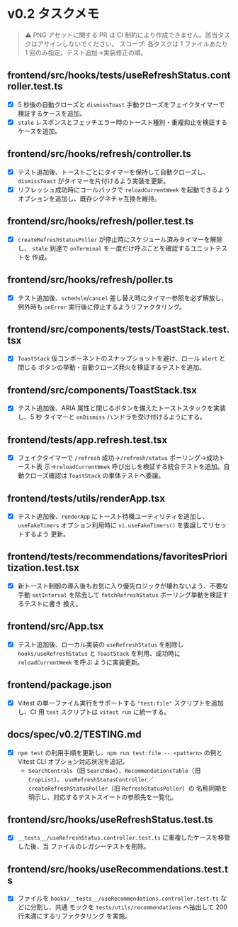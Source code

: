 # v0.2 タスクメモ

> ⚠️ PNG アセットに関する PR は CI 制約により作成できません。該当タスクはアサインしないでください。
> スコープ: 各タスクは 1 ファイルあたり 1 回のみ指定。テスト追加→実装修正の順。

## frontend/src/hooks/__tests__/useRefreshStatus.controller.test.ts

- [x] 5 秒後の自動クローズと `dismissToast` 手動クローズをフェイクタイマーで
  検証するケースを追加。
- [x] `stale` レスポンスとフェッチエラー時のトースト種別・重複抑止を検証する
  ケースを追加。

## frontend/src/hooks/refresh/controller.ts

- [x] テスト追加後、トーストごとにタイマーを保持して自動クローズし、
  `dismissToast` がタイマーを片付けるよう実装を更新。
- [x] リフレッシュ成功時にコールバックで `reloadCurrentWeek` を起動できるよう
  オプションを追加し、既存シグネチャ互換を維持。

## frontend/src/hooks/refresh/poller.test.ts

- [x] `createRefreshStatusPoller` が停止時にスケジュール済みタイマーを解除し、
  `stale` 到達で `onTerminal` を一度だけ呼ぶことを確認するユニットテストを
  作成。

## frontend/src/hooks/refresh/poller.ts

- [x] テスト追加後、`schedule`/`cancel` 差し替え時にタイマー参照を必ず解放し、
  例外時も `onError` 実行後に停止するようリファクタリング。

## frontend/src/components/__tests__/ToastStack.test.tsx

- [x] `ToastStack` 仮コンポーネントのスナップショットを避け、ロール `alert` と閉じる
  ボタンの挙動・自動クローズ発火を検証するテストを追加。

## frontend/src/components/ToastStack.tsx

- [x] テスト追加後、ARIA 属性と閉じるボタンを備えたトーストスタックを実装し、5 秒
  タイマーと `onDismiss` ハンドラを受け付けるようにする。

## frontend/tests/app.refresh.test.tsx

- [x] フェイクタイマーで `/refresh` 成功→`/refresh/status` ポーリング→成功トースト表
  示→`reloadCurrentWeek` 呼び出しを検証する統合テストを追加。自動クローズ確認は
  `ToastStack` の単体テストへ委譲。

## frontend/tests/utils/renderApp.tsx

- [x] テスト追加後、`renderApp` にトースト待機ユーティリティを追加し、
  `useFakeTimers` オプション利用時に `vi.useFakeTimers()` を委譲してリセットするよう
  更新。

## frontend/tests/recommendations/favoritesPrioritization.test.tsx

- [x] 新トースト制御の導入後もお気に入り優先ロジックが壊れないよう、不要な手動
  `setInterval` を除去して `fetchRefreshStatus` ポーリング挙動を検証するテストに書き
  換え。

## frontend/src/App.tsx

- [x] テスト追加後、ローカル実装の `useRefreshStatus` を削除し
  `hooks/useRefreshStatus` と `ToastStack` を利用、成功時に `reloadCurrentWeek` を呼ぶ
  ように実装更新。

## frontend/package.json

- [x] Vitest の単一ファイル実行をサポートする `"test:file"` スクリプトを追加し、CI
  用 `test` スクリプトは `vitest run` に統一する。

## docs/spec/v0.2/TESTING.md

- [x] `npm test` の利用手順を更新し、`npm run test:file -- <pattern>` の例と Vitest CLI
  オプション対応状況を追記。
  - `SearchControls`（旧 `SearchBox`）、`RecommendationsTable`（旧 `CropList`）、
    `useRefreshStatusController`／`createRefreshStatusPoller`（旧 `RefreshStatusPoller`）の
    名称同期を明示し、対応するテストスイートの参照先を一覧化。

## frontend/src/hooks/useRefreshStatus.test.ts

- [x] `__tests__/useRefreshStatus.controller.test.ts` に重複したケースを移管した後、当
  ファイルのレガシーテストを削除。

## frontend/src/hooks/useRecommendations.test.ts

- [x] ファイルを `hooks/__tests__/useRecommendations.controller.test.ts` などに分割し、共通
  モックを `tests/utils/recommendations` へ抽出して 200 行未満にするリファクタリング
  を実施。

